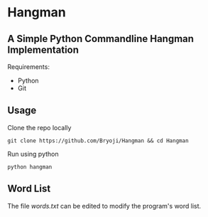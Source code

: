 # Hangman

## A Simple Python Commandline Hangman Implementation

Requirements:
- Python
- Git

## Usage

Clone the repo locally
```
git clone https://github.com/Bryoji/Hangman && cd Hangman
```

Run using python
```
python hangman
```

## Word List

The file *words.txt* can be edited to modify the program's word list.
